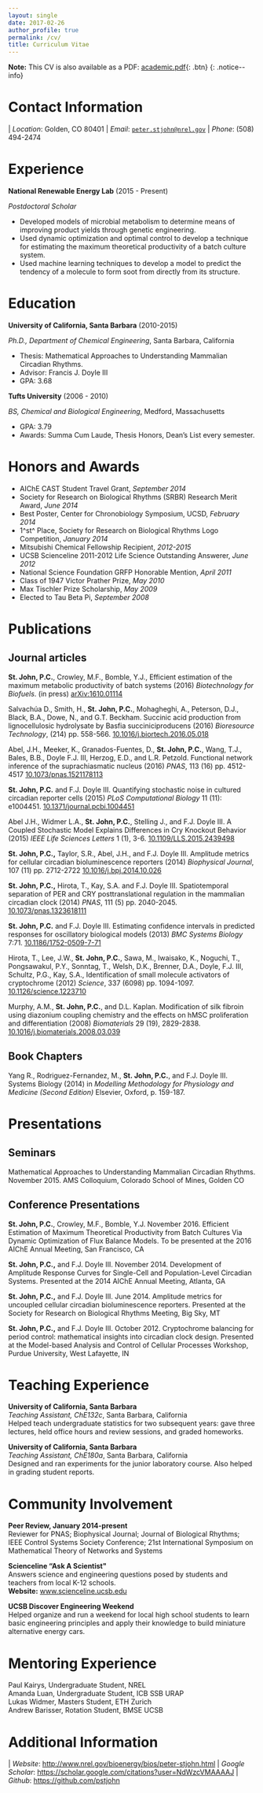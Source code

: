 ```yaml
---
layout: single
date: 2017-02-26
author_profile: true
permalink: /cv/
title: Curriculum Vitae
---
```


**Note:** This CV is also available as a PDF: [<i class="fa fa-file-pdf-o" aria-hidden="true"></i>  academic.pdf](/assets/pdf/academic.pdf){: .btn} 
{: .notice--info}

# Contact Information

| *Location*: Golden, CO 80401
| *Email*: [`peter.stjohn@nrel.gov`](mailto:peter.stjohn@nrel.gov)
| *Phone*: (508) 494-2474


# Experience

**National Renewable Energy Lab** (2015 - Present)

*Postdoctoral Scholar*

* Developed models of microbial metabolism to determine means of improving product yields through genetic engineering.
* Used dynamic optimization and optimal control to develop a technique for estimating the maximum theoretical productivity of a batch culture system.
* Used machine learning techniques to develop a model to predict the tendency of a molecule to form soot from directly from its structure.


# Education

**University of California, Santa Barbara** (2010-2015)

*Ph.D., Department of Chemical Engineering*, Santa Barbara,
California

* Thesis: Mathematical Approaches to Understanding Mammalian Circadian Rhythms.
* Advisor: Francis J. Doyle III
* GPA: 3.68

**Tufts University** (2006 - 2010)

*BS, Chemical and Biological Engineering*, Medford, Massachusetts

* GPA: 3.79
* Awards: Summa Cum Laude, Thesis Honors, Dean’s List every semester.


# Honors and Awards
* AIChE CAST Student Travel Grant, *September 2014*
* Society for Research on Biological Rhythms (SRBR) Research Merit Award, *June 2014*
* Best Poster, Center for Chronobiology Symposium, UCSD, *February 2014*
* 1^st^ Place, Society for Research on Biological Rhythms Logo Competition, *January 2014*
* Mitsubishi Chemical Fellowship Recipient, *2012-2015*
* UCSB Scienceline 2011-2012 Life Science Outstanding Answerer, *June 2012*
* National Science Foundation GRFP Honorable Mention, *April 2011*
* Class of 1947 Victor Prather Prize, *May 2010*
* Max Tischler Prize Scholarship, *May 2009*
* Elected to Tau Beta Pi, *September 2008*

# Publications

## Journal articles

**St. John, P.C.**, Crowley, M.F., Bomble, Y.J., Efficient estimation of the maximum metabolic productivity of batch systems (2016) *Biotechnology for Biofuels*. (in press) [ arXiv:1610.01114](https://arxiv.org/abs/1610.01114)

Salvachúa D., Smith, H., **St. John, P.C.**, Mohagheghi, A., Peterson, D.J., Black, B.A., Dowe, N., and G.T. Beckham. Succinic acid production from lignocellulosic hydrolysate by Basfia succiniciproducens (2016) *Bioresource Technology*, (214) pp. 558-566. [10.1016/j.biortech.2016.05.018](http://dx.doi.org/10.1016/j.biortech.2016.05.018)

Abel, J.H., Meeker, K., Granados-Fuentes, D., **St. John, P.C.**, Wang, T.J., Bales, B.B., Doyle F.J. III, Herzog, E.D., and L.R. Petzold. Functional network inference of the suprachiasmatic nucleus (2016) *PNAS*, 113 (16) pp. 4512-4517 [10.1073/pnas.1521178113](http://dx.doi.org/10.1073/pnas.1521178113)

**St. John, P.C.** and F.J. Doyle III. Quantifying stochastic noise in cultured circadian reporter cells (2015) *PLoS Computational Biology* 11 (11): e1004451. [10.1371/journal.pcbi.1004451](http://dx.doi.org/10.1371/journal.pcbi.1004451)

Abel J.H., Widmer L.A., **St. John, P.C.**, Stelling J., and F.J. Doyle III. A Coupled Stochastic Model Explains Differences in Cry Knockout Behavior (2015) *IEEE Life Sciences Letters* 1 (1), 3-6. [10.1109/LLS.2015.2439498](http://dx.doi.org/10.1109/LLS.2015.2439498)

**St. John, P.C.,** Taylor, S.R., Abel, J.H., and F.J. Doyle III. Amplitude metrics for cellular circadian bioluminescence reporters (2014) *Biophysical Journal*, 107 (11) pp. 2712-2722 [10.1016/j.bpj.2014.10.026](http://dx.doi.org/10.1016/j.bpj.2014.10.026)

**St. John, P.C.,** Hirota, T., Kay, S.A. and F.J. Doyle III. Spatiotemporal separation of PER and CRY posttranslational regulation in the mammalian circadian clock (2014) *PNAS*, 111 (5) pp. 2040-2045. [10.1073/pnas.1323618111 ](http://dx.doi.org/10.1073/pnas.1323618111)

**St. John, P.C.** and F.J. Doyle III. Estimating confidence intervals in predicted responses for oscillatory biological models (2013) *BMC Systems Biology* 7:71. [10.1186/1752-0509-7-71](http://dx.doi.org/10.1186/1752-0509-7-71)

Hirota, T., Lee, J.W., **St. John, P.C.**, Sawa, M., Iwaisako, K., Noguchi, T., Pongsawakul, P.Y., Sonntag, T., Welsh, D.K., Brenner, D.A., Doyle, F.J. III, Schultz, P.G., Kay, S.A., Identification of small molecule activators of cryptochrome (2012) *Science*, 337 (6098) pp. 1094-1097. [10.1126/science.1223710](http://dx.doi.org/10.1126/science.1223710)

Murphy, A.M., **St. John, P.C.**, and D.L. Kaplan. Modification of silk fibroin using diazonium coupling chemistry and the effects on hMSC proliferation and differentiation (2008) *Biomaterials* 29 (19), 2829-2838. [10.1016/j.biomaterials.2008.03.039](http://dx.doi.org/10.1016/j.biomaterials.2008.03.039)

## Book Chapters

Yang R., Rodriguez-Fernandez, M., **St. John, P.C.**, and F.J. Doyle III. Systems Biology (2014) in *Modelling Methodology for Physiology and Medicine (Second Edition)*  Elsevier, Oxford, p. 159-187.

# Presentations

## Seminars
Mathematical Approaches to Understanding Mammalian Circadian Rhythms. November 2015. AMS Colloquium, Colorado School of Mines, Golden CO

## Conference Presentations
**St. John, P.C.**, Crowley, M.F., Bomble, Y.J. November 2016. Efficient Estimation of Maximum Theoretical Productivity from Batch Cultures Via Dynamic Optimization of Flux Balance Models. To be presented at the 2016 AIChE Annual Meeting, San Francisco, CA

**St. John, P.C.,** and F.J. Doyle III. November 2014. Development of Amplitude Response Curves for Single-Cell and Population-Level Circadian Systems. Presented at the 2014 AIChE Annual Meeting, Atlanta, GA

**St. John, P.C.,** and F.J. Doyle III. June 2014. Amplitude metrics for uncoupled cellular circadian bioluminescence reporters. Presented at the Society for Research on Biological Rhythms Meeting, Big Sky, MT

**St. John, P.C.,** and F.J. Doyle III. October 2012. Cryptochrome balancing for period control: mathematical insights into circadian clock design. Presented at the Model-based Analysis and Control of Cellular Processes Workshop, Purdue University, West Lafayette, IN

# Teaching Experience
**University of California, Santa Barbara**\
*Teaching Assistant, ChE132c*, Santa Barbara, California\
Helped teach undergraduate statistics for two subsequent years: gave
three lectures, held office hours and review sessions, and graded
homeworks.

**University of California, Santa Barbara**\
*Teaching Assistant, ChE180a*, Santa Barbara, California\
Designed and ran experiments for the junior laboratory course. Also
helped in grading student reports.

# Community Involvement

**Peer Review, January 2014-present**\
Reviewer for PNAS; Biophysical Journal; Journal of Biological Rhythms; IEEE Control Systems Society Conference; 21st International Symposium on Mathematical Theory of Networks and Systems

**Scienceline “Ask A Scientist"**\
Answers science and engineering questions posed by students and teachers from local K-12 schools.\
**Website:** www.scienceline.ucsb.edu

**UCSB Discover Engineering Weekend**\
Helped organize and run a weekend for local high school students to learn basic engineering principles and apply their knowledge to build miniature alternative energy cars.

# Mentoring Experience

Paul Kairys, Undergraduate Student, NREL\
Amanda Luan, Undergraduate Student, ICB SSB URAP\
Lukas Widmer, Masters Student, ETH Zurich\
Andrew Barisser, Rotation Student, BMSE UCSB


# Additional Information

| *Website*: <http://www.nrel.gov/bioenergy/bios/peter-stjohn.html>
| *Google Scholar*: <https://scholar.google.com/citations?user=NdWzcVMAAAAJ>
| *Github*: <https://github.com/pstjohn>
